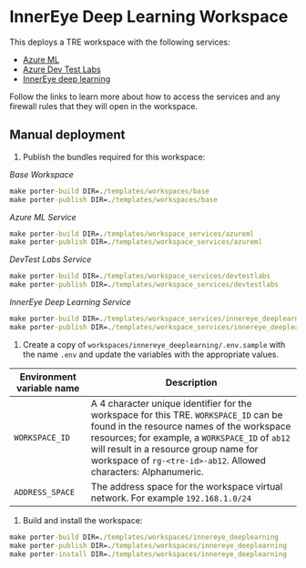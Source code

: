 # InnerEye Deep Learning Workspace

This deploys a TRE workspace with the following services:

- [Azure ML](../../../templates/workspace_services/azureml)
- [Azure Dev Test Labs](../../../templates/workspace_services/devtestlabs)
- [InnerEye deep learning](../../../templates/workspace_services/innereye_deeplearning)

Follow the links to learn more about how to access the services and any firewall rules that they will open in the workspace.

## Manual deployment

1. Publish the bundles required for this workspace:

  *Base Workspace*

  ```cmd
  make porter-build DIR=./templates/workspaces/base
  make porter-publish DIR=./templates/workspaces/base
  ```

  *Azure ML Service*

  ```cmd
  make porter-build DIR=./templates/workspace_services/azureml
  make porter-publish DIR=./templates/workspace_services/azureml
  ```

  *DevTest Labs Service*

  ```cmd
  make porter-build DIR=./templates/workspace_services/devtestlabs
  make porter-publish DIR=./templates/workspace_services/devtestlabs
  ```

  *InnerEye Deep Learning Service*

  ```cmd
  make porter-build DIR=./templates/workspace_services/innereye_deeplearning
  make porter-publish DIR=./templates/workspace_services/innereye_deeplearning
  ```

1. Create a copy of `workspaces/innereye_deeplearning/.env.sample` with the name `.env` and update the variables with the appropriate values.

  | Environment variable name | Description |
  | ------------------------- | ----------- |
  | `WORKSPACE_ID` | A 4 character unique identifier for the workspace for this TRE. `WORKSPACE_ID` can be found in the resource names of the workspace resources; for example, a `WORKSPACE_ID` of `ab12` will result in a resource group name for workspace of `rg-<tre-id>-ab12`. Allowed characters: Alphanumeric. |
  | `ADDRESS_SPACE` | The address space for the workspace virtual network. For example `192.168.1.0/24`|

1. Build and install the workspace:

  ```cmd
  make porter-build DIR=./templates/workspaces/innereye_deeplearning
  make porter-publish DIR=./templates/workspaces/innereye_deeplearning
  make porter-install DIR=./templates/workspaces/innereye_deeplearning
  ```
